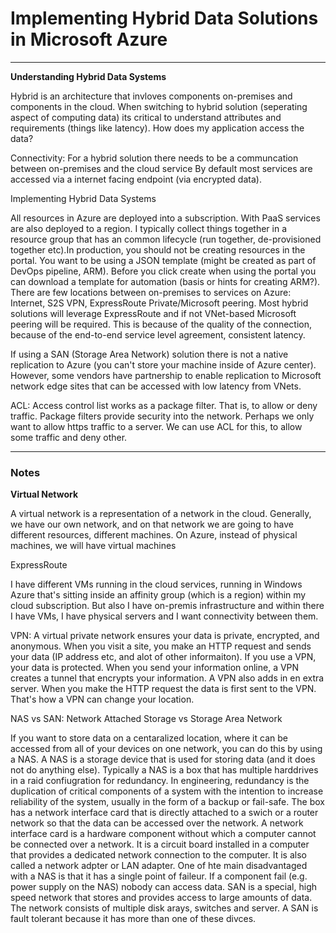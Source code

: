 <h1> Implementing Hybrid Data Solutions in Microsoft Azure </h1>

---

<p> <b> Understanding Hybrid Data Systems </b></p>

<p> Hybrid is an architecture that invloves components on-premises and components in the cloud. When switching to 
hybrid solution (seperating aspect of computing data) its critical to understand attributes and requirements (things
like latency). How does my application access the data? </p>


<p>Connectivity: For a hybrid solution there needs to be a communcation between on-premises and the cloud service
By default most services are accessed via a internet facing endpoint (via encrypted data). </p>

<p> Implementing Hybrid Data Systems </p>

<p> All resources in Azure are deployed into a subscription. With PaaS services are also deployed to a region. I typically collect things together in a resource group that has an common lifecycle (run together, de-provisioned together etc).In production, you should not be creating resources in the portal. You want to be using a JSON template (might be
created as part of DevOps pipeline, ARM). Before you click create when using the portal you can download a template for automation (basis or hints for creating ARM?). There are few locations between on-premises to services on Azure: 
Internet, S2S VPN, ExpressRoute Private/Microsoft peering. Most hybrid solutions will leverage ExpressRoute and if not
VNet-based Microsoft peering will be required. This is because of the quality of the connection, because of the
end-to-end service level agreement, consistent latency. </p>

<p> If using a SAN (Storage Area Network) solution there is not a native replication to Azure (you can't store your
machine inside of Azure center). However, some vendors have partnership to enable replication to Microsoft network edge sites that can be accessed with low latency from VNets. </p>

<p> ACL: Access control list works as a package filter. That is, to allow or deny traffic. Package filters provide
security into the network. Perhaps we only want to allow https traffic to a server. We can use ACL for this, to allow
some traffic and deny other.   





---

<h3> Notes </h3>

<b> Virtual Network </b>

<p>A virtual network is a representation of a network in the cloud. Generally, we have our own network, and on that 
network we are going to have different resources, different machines. On Azure, instead of physical machines, we will
have virtual machines </p>

<p> ExpressRoute </p>
<p> I have different VMs running in the cloud services, running in Windows Azure that's sitting inside an affinity
group (which is a region) within my cloud subscription. But also I have on-premis infrastructure and within there
I have VMs, I have physical servers and I want connectivity between them. 


<p> VPN: A virtual private network ensures your data is private, encrypted, and anonymous. When you visit a site,
you make an HTTP request and sends your data (IP address etc, and alot of other informaiton). If you use a VPN,
your data is protected. When you send your information online, a VPN creates a tunnel that encrypts your information.
A VPN also adds in en extra server. When you make the HTTP request the data is first sent to the VPN. That's how
a VPN can change your location. </p>

<p> NAS vs SAN: Network Attached Storage vs Storage Area Network </p>
<p> If you want to store data on a centaralized location, where it can be accessed from all of your devices on
one network, you can do this by using a NAS. A NAS is a storage device that is used for storing data (and
it does not do anything else). Typically a NAS is a box that has multiple harddrives in a raid confiugration for
redundancy. In engineering, redundancy is the duplication of critical components of a system with the intention
to increase reliability of the system, usually in the form of a backup or fail-safe. The box has a network interface
card that is directly attached to a swich or a router network so that the data can be accessed over the network. A 
network interface card is a hardware component without which a computer cannot be connected over a network.
It is a circuit board installed in a computer that provides a dedicated network connection to the computer. 
It is also called a network adpter or LAN adapter. One of hte main disadvantaged with a NAS is that it has a
single point of faileur. If a component fail (e.g. power supply on the NAS) nobody can access data. SAN is a 
special, high speed network that stores and provides access to large amounts of data. The network consists of 
multiple disk arays, switches and server. A SAN is fault tolerant because it has more than one of these divces. </p>
